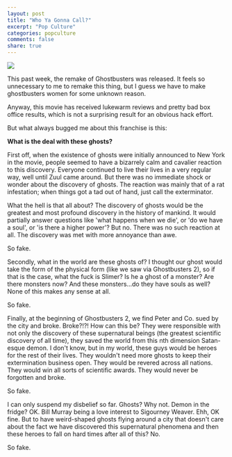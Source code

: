 ```yaml
---
layout: post
title: "Who Ya Gonna Call?"
excerpt: "Pop Culture"
categories: popculture
comments: false
share: true
---
```


![](http://i3.getreading.co.uk/incoming/article10229929.ece/ALTERNATES/s615/CS35371174.jpg)



This past week, the remake of Ghostbusters was released. It feels so unnecessary to me to remake this thing, but I guess we have to make ghostbusters women for some unknown reason.


Anyway, this movie has received lukewarm reviews and pretty bad box office results, which is not a surprising result for an obvious hack effort.

But what always bugged me about this franchise is this:

**What is the deal with these ghosts?**



First off, when the existence of ghosts were initially announced to New York in the movie, people seemed to have a bizarrely calm and cavalier reaction to this discovery. Everyone continued to live their lives in a very regular way, well until Zuul came around. But there was no immediate shock or wonder about the discovery of ghosts. The reaction was mainly that of a rat infestation; when things got a tad out of hand, just call the exterminator. 

What the hell is that all about? The discovery of ghosts would be the greatest and most profound discovery in the history of mankind. It would partially answer questions like 'what happens when we die', or 'do we have a soul', or 'is there a higher power'? But no. There was no such reaction at all. The discovery was met with more annoyance than awe.


So fake.


Secondly, what in the world are these ghosts of? I thought our ghost would take the form of the physical form (like we saw via Ghostbusters 2), so if that is the case, what the fuck is Slimer? Is he a ghost of a monster? Are there monsters now? And these monsters...do they have souls as well? None of this makes any sense at all.


So fake.


Finally, at the beginning of Ghostbusters 2, we find Peter and Co. sued by the city and broke. Broke?!?! How can this be? They were responsible with not only the discovery of these supernatural beings (the greatest scientific discovery of all time), they saved the world from this nth dimension Satan-esque demon. I don't know, but in my world, these guys would be heroes for the rest of their lives. They wouldn't need more ghosts to keep their extermination business open. They would be revered across all nations. They would win all sorts of scientific awards. They would never be forgotten and broke.


So fake.




I can only suspend my disbelief so far. Ghosts? Why not. Demon in the fridge? OK. Bill Murray being a love interest to Sigourney Weaver. Ehh, OK fine. But to have weird-shaped ghosts flying around a city that doesn't care about the fact we have discovered this supernatural phenomena and then these heroes to fall on hard times after all of this? No.

So fake.



